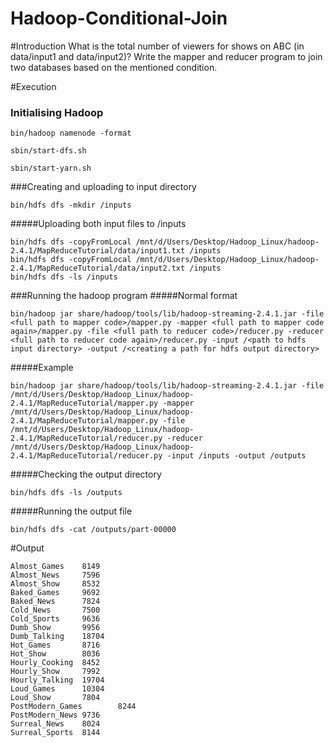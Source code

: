 # Hadoop-Conditional-Join

#Introduction
What is the total number of viewers for shows on ABC (in data/input1 and data/input2)? Write the mapper and reducer program to join two databases based on the mentioned condition.

#Execution

### Initialising Hadoop
```
bin/hadoop namenode -format
```
```
sbin/start-dfs.sh
```
```
sbin/start-yarn.sh
```

###Creating and uploading to input directory
```
bin/hdfs dfs -mkdir /inputs
```
#####Uploading both input files to /inputs
```
bin/hdfs dfs -copyFromLocal /mnt/d/Users/Desktop/Hadoop_Linux/hadoop-2.4.1/MapReduceTutorial/data/input1.txt /inputs
bin/hdfs dfs -copyFromLocal /mnt/d/Users/Desktop/Hadoop_Linux/hadoop-2.4.1/MapReduceTutorial/data/input2.txt /inputs
bin/hdfs dfs -ls /inputs
```

###Running the hadoop program
#####Normal format
```
bin/hadoop jar share/hadoop/tools/lib/hadoop-streaming-2.4.1.jar -file <full path to mapper code>/mapper.py -mapper <full path to mapper code again>/mapper.py -file <full path to reducer code>/reducer.py -reducer <full path to reducer code again>/reducer.py -input /<path to hdfs input directory> -output /<creating a path for hdfs output directory>
```
#####Example 
```
bin/hadoop jar share/hadoop/tools/lib/hadoop-streaming-2.4.1.jar -file /mnt/d/Users/Desktop/Hadoop_Linux/hadoop-2.4.1/MapReduceTutorial/mapper.py -mapper /mnt/d/Users/Desktop/Hadoop_Linux/hadoop-2.4.1/MapReduceTutorial/mapper.py -file /mnt/d/Users/Desktop/Hadoop_Linux/hadoop-2.4.1/MapReduceTutorial/reducer.py -reducer /mnt/d/Users/Desktop/Hadoop_Linux/hadoop-2.4.1/MapReduceTutorial/reducer.py -input /inputs -output /outputs
```
#####Checking the output directory
```
bin/hdfs dfs -ls /outputs
```

#####Running the output file
```
bin/hdfs dfs -cat /outputs/part-00000
```

#Output
```
Almost_Games    8149
Almost_News     7596
Almost_Show     8532
Baked_Games     9692
Baked_News      7824
Cold_News       7500
Cold_Sports     9636
Dumb_Show       9956
Dumb_Talking    18704
Hot_Games       8716
Hot_Show        8036
Hourly_Cooking  8452
Hourly_Show     7992
Hourly_Talking  19704
Loud_Games      10304
Loud_Show       7804
PostModern_Games        8244
PostModern_News 9736
Surreal_News    8024
Surreal_Sports  8144
```

